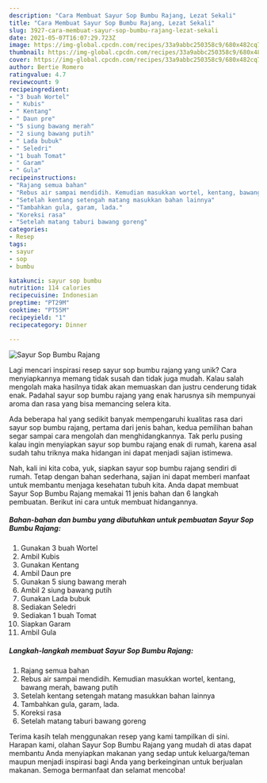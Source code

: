 ```yaml
---
description: "Cara Membuat Sayur Sop Bumbu Rajang, Lezat Sekali"
title: "Cara Membuat Sayur Sop Bumbu Rajang, Lezat Sekali"
slug: 3927-cara-membuat-sayur-sop-bumbu-rajang-lezat-sekali
date: 2021-05-07T16:07:29.723Z
image: https://img-global.cpcdn.com/recipes/33a9abbc250358c9/680x482cq70/sayur-sop-bumbu-rajang-foto-resep-utama.jpg
thumbnail: https://img-global.cpcdn.com/recipes/33a9abbc250358c9/680x482cq70/sayur-sop-bumbu-rajang-foto-resep-utama.jpg
cover: https://img-global.cpcdn.com/recipes/33a9abbc250358c9/680x482cq70/sayur-sop-bumbu-rajang-foto-resep-utama.jpg
author: Bertie Romero
ratingvalue: 4.7
reviewcount: 9
recipeingredient:
- "3 buah Wortel"
- " Kubis"
- " Kentang"
- " Daun pre"
- "5 siung bawang merah"
- "2 siung bawang putih"
- " Lada bubuk"
- " Seledri"
- "1 buah Tomat"
- " Garam"
- " Gula"
recipeinstructions:
- "Rajang semua bahan"
- "Rebus air sampai mendidih. Kemudian masukkan wortel, kentang, bawang merah, bawang putih"
- "Setelah kentang setengah matang masukkan bahan lainnya"
- "Tambahkan gula, garam, lada."
- "Koreksi rasa"
- "Setelah matang taburi bawang goreng"
categories:
- Resep
tags:
- sayur
- sop
- bumbu

katakunci: sayur sop bumbu 
nutrition: 114 calories
recipecuisine: Indonesian
preptime: "PT29M"
cooktime: "PT55M"
recipeyield: "1"
recipecategory: Dinner

---
```



![Sayur Sop Bumbu Rajang](https://img-global.cpcdn.com/recipes/33a9abbc250358c9/680x482cq70/sayur-sop-bumbu-rajang-foto-resep-utama.jpg)

Lagi mencari inspirasi resep sayur sop bumbu rajang yang unik? Cara menyiapkannya memang tidak susah dan tidak juga mudah. Kalau salah mengolah maka hasilnya tidak akan memuaskan dan justru cenderung tidak enak. Padahal sayur sop bumbu rajang yang enak harusnya sih mempunyai aroma dan rasa yang bisa memancing selera kita.



Ada beberapa hal yang sedikit banyak mempengaruhi kualitas rasa dari sayur sop bumbu rajang, pertama dari jenis bahan, kedua pemilihan bahan segar sampai cara mengolah dan menghidangkannya. Tak perlu pusing kalau ingin menyiapkan sayur sop bumbu rajang enak di rumah, karena asal sudah tahu triknya maka hidangan ini dapat menjadi sajian istimewa.


Nah, kali ini kita coba, yuk, siapkan sayur sop bumbu rajang sendiri di rumah. Tetap dengan bahan sederhana, sajian ini dapat memberi manfaat untuk membantu menjaga kesehatan tubuh kita. Anda dapat membuat Sayur Sop Bumbu Rajang memakai 11 jenis bahan dan 6 langkah pembuatan. Berikut ini cara untuk membuat hidangannya.

<!--inarticleads1-->

##### Bahan-bahan dan bumbu yang dibutuhkan untuk pembuatan Sayur Sop Bumbu Rajang:

1. Gunakan 3 buah Wortel
1. Ambil  Kubis
1. Gunakan  Kentang
1. Ambil  Daun pre
1. Gunakan 5 siung bawang merah
1. Ambil 2 siung bawang putih
1. Gunakan  Lada bubuk
1. Sediakan  Seledri
1. Sediakan 1 buah Tomat
1. Siapkan  Garam
1. Ambil  Gula




<!--inarticleads2-->

##### Langkah-langkah membuat Sayur Sop Bumbu Rajang:

1. Rajang semua bahan
1. Rebus air sampai mendidih. Kemudian masukkan wortel, kentang, bawang merah, bawang putih
1. Setelah kentang setengah matang masukkan bahan lainnya
1. Tambahkan gula, garam, lada.
1. Koreksi rasa
1. Setelah matang taburi bawang goreng




Terima kasih telah menggunakan resep yang kami tampilkan di sini. Harapan kami, olahan Sayur Sop Bumbu Rajang yang mudah di atas dapat membantu Anda menyiapkan makanan yang sedap untuk keluarga/teman maupun menjadi inspirasi bagi Anda yang berkeinginan untuk berjualan makanan. Semoga bermanfaat dan selamat mencoba!
